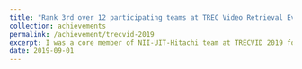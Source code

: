 ```yaml
---
title: "Rank 3rd over 12 participating teams at TREC Video Retrieval Evaluation 2019 ‑ Instance Search Track"
collection: achievements 
permalink: /achievement/trecvid-2019
excerpt: I was a core member of NII-UIT-Hitachi team at TRECVID 2019 for large-scale video retrieval. Here, I handled all the core implementations and carried out all experimentations for Instance Search track. The topic of this year is "Searching for specific person doing specific action" in ~470k videos.
date: 2019-09-01
---
```


